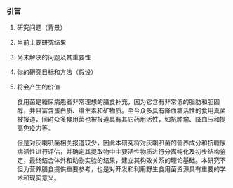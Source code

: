 ### 引言

1. 研究问题（背景）

2. 当前主要研究结果

   

3. 尚未解决的问题及其重要性

4. 你的研究目标和方法（假设）

5. 将会产生的价值

   食用菌是糖尿病患者非常理想的膳食补充，因为它含有非常低的脂肪和胆固醇，并且富含蛋白质、维生素和矿物质。至今众多具有降血糖活性的食用真菌被报道，同时众多食用菌也被报道具有其它药用活性，如抗肿瘤、降血压和提高免疫力等。

   

   

   但是对灰喇叭菌相关报道较少，因此本研究将对灰喇叭菌的营养成分和抗糖尿病活性进行评估，并确定其提取物中主要活性物质进行分离纯化及初步结构鉴定，最终结合体外和动物实验的结果，建立其构效关系的理论基础。本研究不但为营养膳食提供重要参考，也是对开发和利用野生食用菌资源具有重要的学术和现实意义。